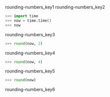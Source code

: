 rounding-numbers_key1
rounding-numbers_key2


```python
>>> import time
>>> now = time.time()
>>> now
```
rounding-numbers_key3
```python
>>> round(now, 2)
```
rounding-numbers_key4
```python
>>> round(now, 4)
```
rounding-numbers_key5
```python
>>> round(now)
```

rounding-numbers_key6
